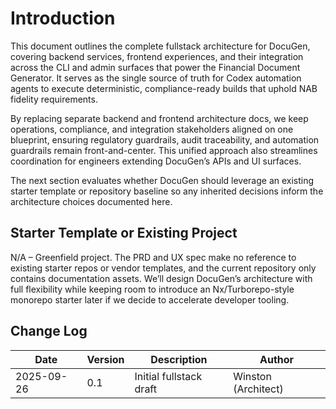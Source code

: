 # Introduction
This document outlines the complete fullstack architecture for DocuGen, covering backend services, frontend experiences, and their integration across the CLI and admin surfaces that power the Financial Document Generator. It serves as the single source of truth for Codex automation agents to execute deterministic, compliance-ready builds that uphold NAB fidelity requirements.

By replacing separate backend and frontend architecture docs, we keep operations, compliance, and integration stakeholders aligned on one blueprint, ensuring regulatory guardrails, audit traceability, and automation guardrails remain front-and-center. This unified approach also streamlines coordination for engineers extending DocuGen’s APIs and UI surfaces.

The next section evaluates whether DocuGen should leverage an existing starter template or repository baseline so any inherited decisions inform the architecture choices documented here.

## Starter Template or Existing Project
N/A – Greenfield project. The PRD and UX spec make no reference to existing starter repos or vendor templates, and the current repository only contains documentation assets. We’ll design DocuGen’s architecture with full flexibility while keeping room to introduce an Nx/Turborepo-style monorepo starter later if we decide to accelerate developer tooling.

## Change Log
| Date       | Version | Description             | Author             |
|------------|---------|-------------------------|--------------------|
| 2025-09-26 | 0.1     | Initial fullstack draft | Winston (Architect) |
